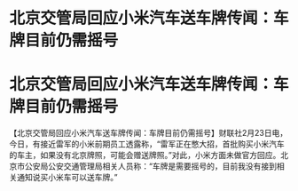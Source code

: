 # 北京交管局回应小米汽车送车牌传闻：车牌目前仍需摇号

# 北京交管局回应小米汽车送车牌传闻：车牌目前仍需摇号

【北京交管局回应小米汽车送车牌传闻：车牌目前仍需摇号】财联社2月23日电，今日，有接近雷军的小米前期员工透露称，“雷军正在憋大招，首批购买小米汽车的车主，如果没有北京牌照，可能会赠送牌照。”对此，小米方面未做官方回应。北京市公安局公安交通管理局相关人员称：“车牌是需要摇号的，目前我没有接到相关通知说买小米车可以送车牌。”

